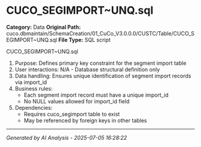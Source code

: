 # CUCO_SEGIMPORT~UNQ.sql

**Category:** Data
**Original Path:** cuco.dbmaintain/SchemaCreation/01_CuCo_V3.0.0.0/CUSTC/Table/CUCO_SEGIMPORT~UNQ.sql
**File Type:** SQL script

CUCO_SEGIMPORT~UNQ.sql
1. Purpose: Defines primary key constraint for the segment import table
2. User interactions: N/A - Database structural definition only
3. Data handling: Ensures unique identification of segment import records via import_id
4. Business rules:
   - Each segment import record must have a unique import_id
   - No NULL values allowed for import_id field
5. Dependencies:
   - Requires cuco_segimport table to exist
   - May be referenced by foreign keys in other tables

---
*Generated by AI Analysis - 2025-07-05 16:28:22*
